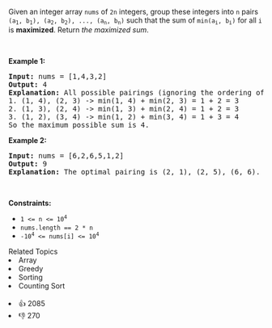 <p>Given an integer array <code>nums</code> of <code>2n</code> integers, group these integers into <code>n</code> pairs <code>(a<sub>1</sub>, b<sub>1</sub>), (a<sub>2</sub>, b<sub>2</sub>), ..., (a<sub>n</sub>, b<sub>n</sub>)</code> such that the sum of <code>min(a<sub>i</sub>, b<sub>i</sub>)</code> for all <code>i</code> is <strong>maximized</strong>. Return<em> the maximized sum</em>.</p>

<p>&nbsp;</p> 
<p><strong class="example">Example 1:</strong></p>

<pre>
<strong>Input:</strong> nums = [1,4,3,2]
<strong>Output:</strong> 4
<strong>Explanation:</strong> All possible pairings (ignoring the ordering of elements) are:
1. (1, 4), (2, 3) -&gt; min(1, 4) + min(2, 3) = 1 + 2 = 3
2. (1, 3), (2, 4) -&gt; min(1, 3) + min(2, 4) = 1 + 2 = 3
3. (1, 2), (3, 4) -&gt; min(1, 2) + min(3, 4) = 1 + 3 = 4
So the maximum possible sum is 4.</pre>

<p><strong class="example">Example 2:</strong></p>

<pre>
<strong>Input:</strong> nums = [6,2,6,5,1,2]
<strong>Output:</strong> 9
<strong>Explanation:</strong> The optimal pairing is (2, 1), (2, 5), (6, 6). min(2, 1) + min(2, 5) + min(6, 6) = 1 + 2 + 6 = 9.
</pre>

<p>&nbsp;</p> 
<p><strong>Constraints:</strong></p>

<ul> 
 <li><code>1 &lt;= n &lt;= 10<sup>4</sup></code></li> 
 <li><code>nums.length == 2 * n</code></li> 
 <li><code>-10<sup>4</sup> &lt;= nums[i] &lt;= 10<sup>4</sup></code></li> 
</ul>

<div><div>Related Topics</div><div><li>Array</li><li>Greedy</li><li>Sorting</li><li>Counting Sort</li></div></div><br><div><li>👍 2085</li><li>👎 270</li></div>